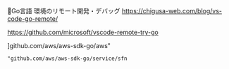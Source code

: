 🔴Go言語 環境のリモート開発・デバッグ
https://chigusa-web.com/blog/vs-code-go-remote/

https://github.com/microsoft/vscode-remote-try-go


]github.com/aws/aws-sdk-go/aws"

	"github.com/aws/aws-sdk-go/service/sfn
